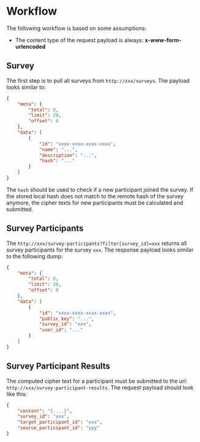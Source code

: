 # Workflow

The following workflow is based on some assumptions: 
- The content type of the request payload is always: **x-www-form-urlencoded**

## Survey

The first step is to pull all surveys from `http://xxx/surveys`. 
The payload looks similar to:

```json
{
    "meta": {
        "total": 0,
        "limit": 20,
        "offset": 0
    },
    "data": [
        {
            "id": "xxxx-xxxx-xxxx-xxxx",
            "name": "...",
            "description": "...",
            "hash": "..."
        }
    ]
}
```

The `hash` should be used to check if a new participant joined the survey.
If the stored local hash does not match to the remote hash of the survey anymore,
the cipher texts for new participants must be calculated and submitted.

## Survey Participants

The `http://xxx/survey-participants?filter[survey_id]=xxx` returns all survey participants for the survey `xxx`. 
The response payload looks similar to the following dump:

```json
{
    "meta": {
        "total": 0,
        "limit": 20,
        "offset": 0
    },
    "data": [
        {
            "id": "xxxx-xxxx-xxxx-xxxx",
            "public_key": "...",
            "survey_id": "xxx",
            "user_id": "..."
        }
    ]
}
```

## Survey Participant Results

The computed cipher text for a participant must be submitted to the url: `http://xxx/survey-participant-results`.
The request payload should look like this:

```json
{
    "content": "{....}",
    "survey_id": "xxx",
    "target_participant_id": "xxx",
    "source_participant_id": "yyy"
}
```
